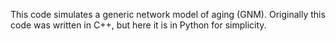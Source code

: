 This code simulates a generic network model of aging (GNM). Originally this code was written in C++, but here it is in Python for simplicity.